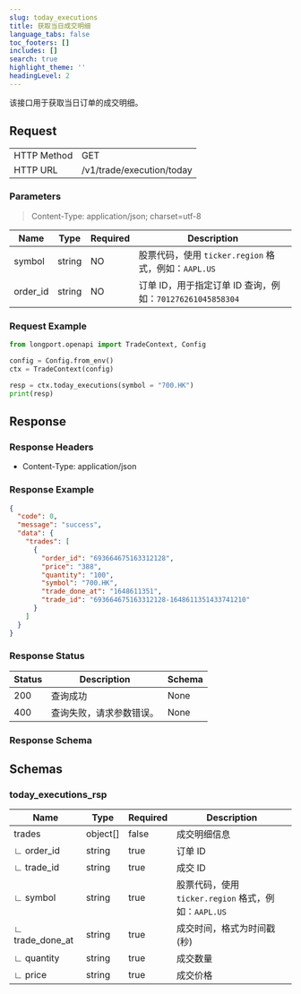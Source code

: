 ```yaml
---
slug: today_executions
title: 获取当日成交明细
language_tabs: false
toc_footers: []
includes: []
search: true
highlight_theme: ''
headingLevel: 2
---
```


该接口用于获取当日订单的成交明细。

<SDKLinks module="trade" klass="TradeContext" method="today_executions" />

##

## Request

<table className="http-basic">
<tbody>
<tr><td className="http-basic-key">HTTP Method</td><td>GET</td></tr>
<tr><td className="http-basic-key">HTTP URL</td><td>/v1/trade/execution/today </td></tr>
</tbody>
</table>

### Parameters

> Content-Type: application/json; charset=utf-8

| Name     | Type   | Required | Description                                               |
| -------- | ------ | -------- | --------------------------------------------------------- |
| symbol   | string | NO       | 股票代码，使用 `ticker.region` 格式，例如：`AAPL.US`      |
| order_id | string | NO       | 订单 ID，用于指定订单 ID 查询，例如：`701276261045858304` |

### Request Example

```python
from longport.openapi import TradeContext, Config

config = Config.from_env()
ctx = TradeContext(config)

resp = ctx.today_executions(symbol = "700.HK")
print(resp)
```

## Response

### Response Headers

- Content-Type: application/json

### Response Example

```json
{
  "code": 0,
  "message": "success",
  "data": {
    "trades": [
      {
        "order_id": "693664675163312128",
        "price": "388",
        "quantity": "100",
        "symbol": "700.HK",
        "trade_done_at": "1648611351",
        "trade_id": "693664675163312128-1648611351433741210"
      }
    ]
  }
}
```

### Response Status

| Status | Description              | Schema |
| ------ | ------------------------ | ------ |
| 200    | 查询成功                 | None   |
| 400    | 查询失败，请求参数错误。 | None   |

### Response Schema

<aside className="success">
</aside>

## Schemas

### today_executions_rsp

<a id="schematoday_executions_rsp"></a>
<a id="schematoday_executions_rsp"></a>

| Name            | Type     | Required | Description                                          |
| --------------- | -------- | -------- | ---------------------------------------------------- |
| trades          | object[] | false    | 成交明细信息                                         |
| ∟ order_id      | string   | true     | 订单 ID                                              |
| ∟ trade_id      | string   | true     | 成交 ID                                              |
| ∟ symbol        | string   | true     | 股票代码，使用 `ticker.region` 格式，例如：`AAPL.US` |
| ∟ trade_done_at | string   | true     | 成交时间，格式为时间戳 (秒)                          |
| ∟ quantity      | string   | true     | 成交数量                                             |
| ∟ price         | string   | true     | 成交价格                                             |
